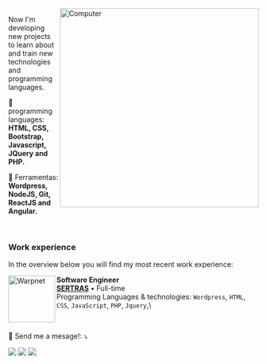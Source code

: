 <img src="https://raw.githubusercontent.com/MicaelliMedeiros/micaellimedeiros/master/image/computer-illustration.png" min-width="400px" max-width="400px" width="400px" align="right" alt="Computer">
<p align="left"> 
    Now I'm developing new projects to learn about and train new technologies and programming languages.
</p>

<p align="left">
  🦄 programming languages: <strong>HTML, CSS, Bootstrap, Javascript, JQuery and PHP.</strong>
</p>

<p align="left">
  💼 Ferramentas: <strong>Wordpress, NodeJS, Git, ReactJS and  Angular.</strong>
</p>
<br/>

### Work experience
In the overview below you will find my most recent work experience:

[<img align="left" height="94px" width="94px" alt="Warpnet" src="https://www.sertras.com/gestao-de-fornecedores/wp-content/uploads/2020/11/Sertras-1080X270-Transparente.png"/>](https://www.sertras.com.br/)

**Software Engineer** \
[**SERTRAS**](https://www.sertras.com.br/) • Full-time \
Programming Languages & technologies: `Wordpress`, `HTML`, `CSS`, `JavaScript`, `PHP`, `Jquery`,\

<br/>




<p align="left">
  💌 Send me a mesage!: ⤵️
</p>

<p align="left">
  <a href="vichosandoval@gmail.com" alt="Gmail">
  <img src="https://img.shields.io/badge/-Gmail-FF0000?style=flat-square&labelColor=FF0000&logo=gmail&logoColor=white&link=LINK-DO-SEU-EMAIL" /></a>

  <a href="https://www.linkedin.com/in/vicente-sandoval-carrasco/" alt="Linkedin">
  <img src="https://img.shields.io/badge/-Linkedin-0e76a8?style=flat-square&logo=Linkedin&logoColor=white&link=LINK-DO-SEU-LINKEDIN" /></a>

  <a href="https://www.facebook.com/vicentegabriel.sandovalcarrasco" alt="Facebook">
  <img src="https://img.shields.io/badge/-Facebook-3b5998?style=flat-square&labelColor=3b5998&logo=facebook&logoColor=white&link=LINK-DO-SEU-FACEBOOK"/></a>

</p>  

